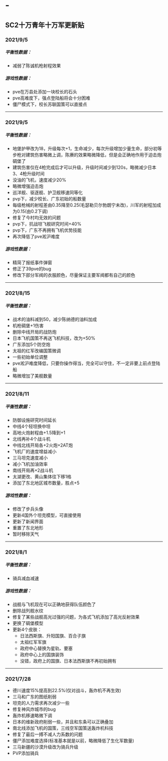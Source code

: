 # -
## SC2十万青年十万军更新贴

### 2021/9/5
##### 平衡性数据：  
+ 减弱了陈诚机枪射程效果

##### 游戏性数据：
+ pve在万县处添加一块校长的石头
+ pve高难度下，强点登陆船将会十分困难
+ 僵尸模式下，校长苏联国策可以直接点

---

### 2021/9/5
##### 平衡性数据：  
+ 地堡护甲改为18，升级每次+1，生命减少，每次升级增加少量生命，部分初等步枪对建筑伤害略微上调，陈赓的效果略微降低，但是会正确地作用于迫击炮碉堡了
+ 建筑伤害仅在4枪完成后才可以升级，升级时间减少到120s，略微减少日本3、4枪升级时间
+ 没油的飞机，速度减少20%
+ 略微增强迫击炮
+ 巡洋舰、驱逐舰、护卫舰移速同等化
+ pvp下，减少校长、广东初始的船数量
+ 每级枪械的射程差由0.35降至0.25(毛瑟勒贝尔勃朗宁未改)，川军的射程加成为0.15(由0.2下调)
+ 修复了今村均无效的问题
+ pvp下，抗战坦飞舰研究时间+40%
+ pvp下，广东不再拥有飞机优势技能
+ 再次降低了pve淞沪难度

##### 游戏性数据：
+ 精简了报纸事件弹窗
+ 修正了39pve的bug
+ 修改下部分军阀的衣服颜色，尽量保证主要军阀都有自己的颜色

---


### 2021/8/15  
##### 平衡性数据：  
+ 战术的油料减到50，减少陈纳德的油料加成
+ 机枪碉堡+1伤害
+ 删除中线开局的战防炮
+ 日本飞机国策不再送飞机科技，改为+50%
+ 广东添加5个防空炮
+ 太祖的红军改编国策微调
+ 一些初始单位调整
+ pve淞沪难度降低，只要你操作得当，完全可以守住，不一定非要上前点登陆船
+ 略微增加了美舰数量

---

### 2021/8/11  
##### 平衡性数据：  
+ 防御设施研究时间延长
+ 中线4个轻坦换中坦
+ 高地火炮射程由+1.5降到+1
+ 北线再补4个战斗机
+ 中线北线开局各+2火炮+2AT炮
+ 飞机厂的速度增益减小
+ 三马坦克速度减小
+ 减小飞机加油效率
+ 南线开局再+2战斗机
+ 太湖更改、黄山集体往下移1格
+ 添加了东北地区城市数量，胜点+5

##### 游戏性数据：
+ 修改了步兵头像
+ 更新4国外个坦克模型，可直接使用
+ 更新了新闻界面
+ 重置了东北地形
+ 暂时移除天气

---

### 2021/8/1  
##### 平衡性数据：  
+ 骑兵减血减速  

##### 游戏性数据：
+ 战舰与飞机现在可以正确地获得队伍颜色了
+ 删除战列舰水纹
+ 修复了某些战舰高光过强的问题，为各式飞机添加了高光反射效果
+ 更换了碉堡模型
+ 更新4个皮肤：
  - 日法西斯旗、升阳国旗、百合子旗
  - 太祖红军军旗
  - 政府中心替换为星轨、要塞
  - 政府中心上的国旗装饰
  - 没错，政府上的国旗、日本法西斯旗不再初始拥有

---

### 2021/7/28
+ 德川速度15%提高到22.5%(仅对战斗，轰炸机不再生效)
+ 三马和广东的图纸削弱
+ 坦克的人力需求再次减少一些
+ 修复神风炸城市的bug
+ 轰炸机移速略微下调
+ 日本的维新政府削弱一些，并且和东条可以正确叠加
+ 南北线添加飞机的国策，三线空军国策送轰炸机科技
+ 修复了最后一搏不减人力系数的问题
+ 僵尸添加难度选择(标准基本就是以前，略微降低了生化军数量)
+ 三马新疆的沙漠升级改为骑兵升级
+ PVP添加骑兵
